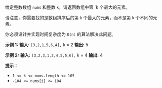 给定整数数组 `nums` 和整数 `k`，请返回数组中第 `k 个最大的元素。

请注意，你需要找的是数组排序后的第 `k` 个最大的元素，而不是第 `k` 个不同的元素。

你必须设计并实现时间复杂度为 `O(n)` 的算法解决此问题。

**示例 1:**
**输入:** `[3,2,1,5,6,4],` k = 2
**输出:** 5

**示例 2:**
**输入:** `[3,2,3,1,2,4,5,5,6],` k = 4
**输出:** 4

**提示：**
- `1 <= k <= nums.length <= 105`
- `-104 <= nums[i] <= 104`

